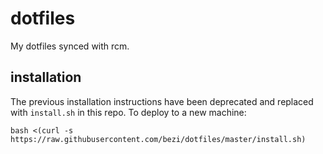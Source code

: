 dotfiles
========

My dotfiles synced with rcm.

installation
------------
The previous installation instructions have been deprecated and replaced with
`install.sh` in this repo.  To deploy to a new machine:

```
bash <(curl -s https://raw.githubusercontent.com/bezi/dotfiles/master/install.sh)
```
